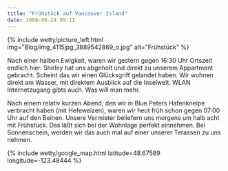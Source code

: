 ```yaml
---
title: "Frühstück auf Vancouver Island"
date: 2008-06-24 09:11
---
```


{% include wetty/picture_left.html img="Blog/img_4115jpg_3889542869_o.jpg" alt="Frühstück" %}

Nach einer halben Ewigkeit, waren wir gestern gegen 16:30 Uhr Ortszeit endlich hier. Shirley hat uns abgeholt und direkt zu unserem Appartment gebracht. Scheint das wir einen Glücksgriff gelandet haben. Wir wohnen direkt am Wasser, mit direktem Ausblick auf die Inselwelt. WLAN Internetzugang gibts auch. Was will man mehr.

Nach einem relativ kurzen Abend, den wir in Blue Peters Hafenkneipe verbracht haben (mit Hefeweizen), waren wir heut früh schon gegen 07:00 Uhr auf den Beinen. Unsere Vermieter beliefern uns morgens um halb acht mit  Frühstück. Das läßt sich bei der Wohnlage perfekt einnehmen. Bei Sonnenschein, werden wir das auch mal auf einer unserer Terassen zu uns nehmen.

{% include wetty/google_map.html latitude=48.67589 longitude=-123.48444 %}
